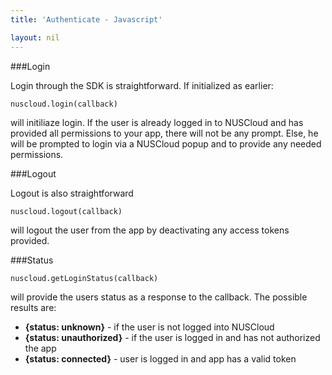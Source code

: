 ```yaml
---
title: 'Authenticate - Javascript'

layout: nil
---
```


###Login

Login through the SDK is straightforward. If initialized as earlier:

```nuscloud.login(callback)```

will initiliaze login. If the user is already logged in to NUSCloud and has provided all permissions to your app, there will not be any prompt. Else, he will be prompted to login via a NUSCloud popup and to provide any needed permissions.

###Logout

Logout is also straightforward

```nuscloud.logout(callback)```

will logout the user from the app by deactivating any access tokens provided.

###Status

```nuscloud.getLoginStatus(callback)```

will provide the users status as a response to the callback. The possible results are:

- **{status: unknown}** - if the user is not logged into NUSCloud
- **{status: unauthorized}** - if the user is logged in and has not authorized the app
- **{status: connected}** - user is logged in and app has a valid token
